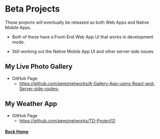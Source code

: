 # Beta Projects

These projects will eventually be released as both Web Apps and Native Mobile Apps.

 - Both of these have a Front-End Web App UI that works in development mode.

 - Still working out the Native Mobile App UI and other server-side issues.

## My Live Photo Gallery

  - GitHub Page
    - https://github.com/pereznetworks/A-Gallery-App-using-React-and-Server-side-routes-

## My Weather App

  - GitHub Page
    - https://github.com/pereznetworks/TD-Project12

#### [Back Home](README.md)
